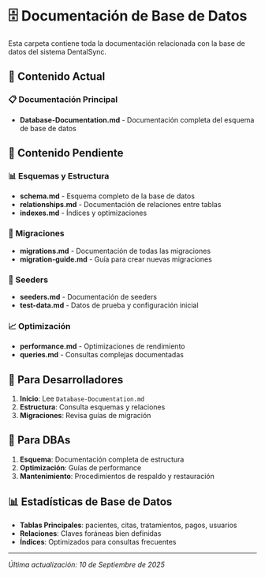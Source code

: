 # 🗄️ Documentación de Base de Datos

Esta carpeta contiene toda la documentación relacionada con la base de datos del sistema DentalSync.

## 📁 Contenido Actual

### 📋 Documentación Principal
- **Database-Documentation.md** - Documentación completa del esquema de base de datos

## 🎯 Contenido Pendiente

### 📊 Esquemas y Estructura
- **schema.md** - Esquema completo de la base de datos
- **relationships.md** - Documentación de relaciones entre tablas
- **indexes.md** - Índices y optimizaciones

### 🔄 Migraciones
- **migrations.md** - Documentación de todas las migraciones
- **migration-guide.md** - Guía para crear nuevas migraciones

### 🌱 Seeders
- **seeders.md** - Documentación de seeders
- **test-data.md** - Datos de prueba y configuración inicial

### 📈 Optimización
- **performance.md** - Optimizaciones de rendimiento
- **queries.md** - Consultas complejas documentadas

## 🎯 Para Desarrolladores

1. **Inicio**: Lee `Database-Documentation.md`
2. **Estructura**: Consulta esquemas y relaciones
3. **Migraciones**: Revisa guías de migración

## 🔧 Para DBAs

1. **Esquema**: Documentación completa de estructura
2. **Optimización**: Guías de performance
3. **Mantenimiento**: Procedimientos de respaldo y restauración

## 📊 Estadísticas de Base de Datos

- **Tablas Principales**: pacientes, citas, tratamientos, pagos, usuarios
- **Relaciones**: Claves foráneas bien definidas
- **Índices**: Optimizados para consultas frecuentes

---
*Última actualización: 10 de Septiembre de 2025*
